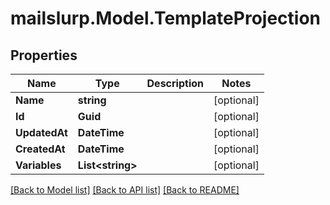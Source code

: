 # mailslurp.Model.TemplateProjection
## Properties

Name | Type | Description | Notes
------------ | ------------- | ------------- | -------------
**Name** | **string** |  | [optional] 
**Id** | **Guid** |  | [optional] 
**UpdatedAt** | **DateTime** |  | [optional] 
**CreatedAt** | **DateTime** |  | [optional] 
**Variables** | **List&lt;string&gt;** |  | [optional] 

[[Back to Model list]](../README#documentation-for-models) [[Back to API list]](../README#documentation-for-api-endpoints) [[Back to README]](../README)

